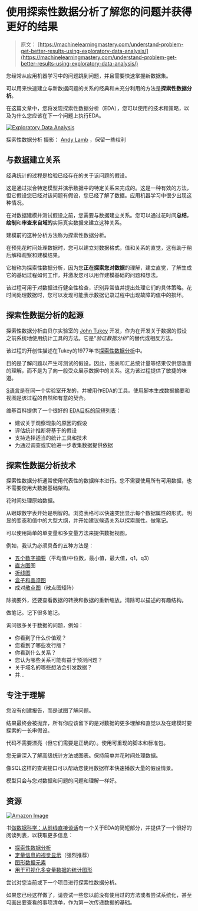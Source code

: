 # 使用探索性数据分析了解您的问题并获得更好的结果

> 原文： [https://machinelearningmastery.com/understand-problem-get-better-results-using-exploratory-data-analysis/](https://machinelearningmastery.com/understand-problem-get-better-results-using-exploratory-data-analysis/)

您经常从应用机器学习中的问题跳到问题，并且需要快速掌握新数据集。

可以用来快速建立与新数据问题的关系的经典和未充分利用的方法是**探索性数据分析**。

在这篇文章中，您将发现探索性数据分析（EDA），您可以使用的技术和策略，以及为什么您应该在下一个问题上执行EDA。

[![Exploratory Data Analysis](img/e1109dd520c06c6257c547b8dc4c4f10.jpg)](https://3qeqpr26caki16dnhd19sv6by6v-wpengine.netdna-ssl.com/wp-content/uploads/2014/11/Exploratory-Data-Analysis.jpg)

探索性数据分析
摄影： [Andy Lamb](https://www.flickr.com/photos/speedoflife/8273922515/) ，保留一些权利

## 与数据建立关系

经典统计的过程是检验已经存在的关于该问题的假设。

这是通过拟合特定模型并演示数据中的特定关系来完成的。这是一种有效的方法，但它假设您已经对该问题有假设，您已经了解了数据。应用机器学习中很少出现这种情况。

在对数据建模并测试假设之前，您需要与数据建立关系。您可以通过花时间**总结**，**绘制**和**审查来自域的**实际真实数据来建立这种关系。

建模前的这种分析方法称为探索性数据分析。

在预先花时间处理数据时，您可以建立对数据格式，值和关系的直觉，这有助于稍后解释观察和建模结果。

它被称为探索性数据分析，因为您**正在探索您对数据**的理解，建立直觉，了解生成它的基础过程如何工作，并激发您可以用作建模基础的问题和想法。

该过程可用于对数据进行健全性检查，识别异常值并提出处理它们的具体策略。花时间处理数据时，您可以发现可能表示数据记录过程中出现故障的值中的损坏。

## 探索性数据分析的起源

探索性数据分析由贝尔实验室的 [John Tukey](http://en.wikipedia.org/wiki/John_Tukey) 开发，作为在开发关于数据的假设之前系统地使用统计工具的方法。它是“_验证数据分析_”的替代或相反方法。

该过程的开创性描述在Tukey的1977年书[探索性数据分析](http://www.amazon.com/dp/0201076160?tag=inspiredalgor-20)中。

目的是了解问题以产生可测试的假设。因此，图表和汇总统计量等结果仅供您改善的理解，而不是为了向一般受众展示数据中的关系。这为该过程提供了敏捷的味道。

[S语言](http://en.wikipedia.org/wiki/S_(programming_language))是在同一个实验室开发的，并被用作EDA的工具。使用脚本生成数据摘要和视图是该过程的自然和有意的契合。

维基百科提供了一个很好的 [EDA目标的简短列表](http://en.wikipedia.org/wiki/Exploratory_data_analysis)：

*   建议关于观察现象的原因的假设
*   评估统计推断将基于的假设
*   支持选择适当的统计工具和技术
*   为通过调查或实验进一步收集数据提供依据

## 探索性数据分析技术

探索性数据分析通常使用代表性的数据样本进行。您不需要使用所有可用数据，也不需要使用大数据基础架构。

花时间处理原始数据。

从眼球数字表开始是明智的。浏览表格可以快速突出显示每个数据属性的形式，明显的变态和值中的大型大纲，并开始建议候选关系以探索属性。做笔记。

可以使用简单的单变量和多变量方法来提供数据视图。

例如，我认为必须具备的五种方法是：

*   [五个数字摘要](http://en.wikipedia.org/wiki/Five-number_summary)（平均值/中位数，最小值，最大值，q1，q3）
*   [直方图](http://en.wikipedia.org/wiki/Histogram)图
*   [折线图](http://en.wikipedia.org/wiki/Line_chart)
*   [盒子和晶须图](http://en.wikipedia.org/wiki/Box_plot)
*   成对[散点图](http://en.wikipedia.org/wiki/Scatter_plot)（散点图矩阵）

除摘要外，还要查看数据的转换和数据的重新缩放。清除可以描述的有趣结构。

做笔记。记下很多笔记。

询问很多关于数据的问题，例如：

*   你看到了什么价值观？
*   您看到了哪些发行版？
*   你看到什么关系？
*   您认为哪些关系可能有益于预测问题？
*   关于域名的哪些想法会引发数据？
*   并...

## 专注于理解

您没有创建报告，而是试图了解问题。

结果最终会被抛弃，所有你应该留下的是对数据的更多理解和直觉以及在建模时要探索的一长串假设。

代码不需要漂亮（但它们需要是正确的）。使用可重现的脚本和标准包。

您无需深入了解高级统计方法或图表。保持简单并花时间处理数据。

像SQL这样的查询接口可以帮助您使用数据样本快速播放大量的假设情景。

模型只会与您对数据和问题的问题和理解一样好。

## 资源

[![Amazon Image](img/b2e5de14ca298184b1c5ae6d58fb8486.jpg)](http://www.amazon.com/dp/0961392142?tag=inspiredalgor-20)

书[做数据科学：从前线直接谈话](http://www.amazon.com/dp/1449358659?tag=inspiredalgor-20)有一个关于EDA的简短部分，并提供了一个很好的阅读列表，以获取更多信息：

*   [探索性数据分析](http://www.amazon.com/dp/0201076160?tag=inspiredalgor-20)
*   [定量信息的视觉显示](http://www.amazon.com/dp/0961392142?tag=inspiredalgor-20)（强烈推荐）
*   [图形数据元素](http://www.amazon.com/dp/0963488414?tag=inspiredalgor-20)
*   [用于可视化多变量数据的统计图形](http://www.amazon.com/dp/0761908994?tag=inspiredalgor-20)

尝试对您当前或下一个项目进行探索性数据分析。

如果您已经这样做了，请尝试一些您以前没有使用过的方法或者尝试系统化，甚至勾画出要查看的事项清单，作为第一次传递数据的基础。